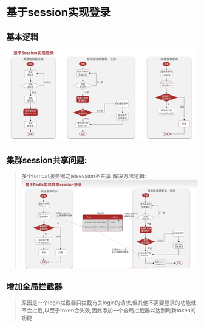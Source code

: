 # 基于session实现登录
## 基本逻辑
![session登录流程](https://raw.githubusercontent.com/cyprer/photo/main/obsidian/20250302191020986.png)
## 集群session共享问题:
  >多个tomcat服务器之间session不共享
  解决方法逻辑: 
![](https://raw.githubusercontent.com/cyprer/photo/main/obsidian/20250302201053011.png)
## 增加全局拦截器
 >原因是一个login拦截器只拦截有关login的请求,但其他不需要登录的功能就不会拦截,以至于token会失效,因此添加一个全局拦截器以达到刷新token的功能